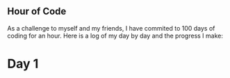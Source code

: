 ## Hour of Code

As a challenge to myself and my friends, I have commited to 100 days of coding for an hour. Here is a log of my day by day and the progress I make:

# Day 1